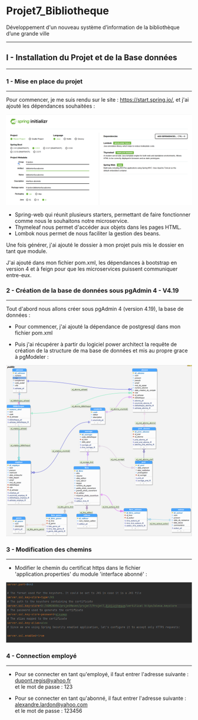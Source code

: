 # Projet7_Bibliotheque
Développement d'un nouveau système d’information de la bibliothèque d’une grande ville 

---

## I - Installation du Projet et de la Base données 

---

### 1 - Mise en place du projet

---

Pour commencer, je me suis rendu sur le site : https://start.spring.io/, et j'ai ajouté les dépendances souhaitées :

![photo 1 initializer](documentation/screenshots/installation_du_projet_1.png "Initializer")

 - Spring-web qui réunit plusieurs starters, permettant de faire fonctionner comme nous le souhaitons notre microservice.
 - Thymeleaf nous permet d'accéder aux objets dans les pages HTML.
 - Lombok nous permet de nous faciliter la gestion des beans.  

Une fois générer, j'ai ajouté le dossier à mon projet puis mis le dossier en tant que module.

J'ai ajouté dans mon fichier pom.xml, les dépendances à bootstrap en version 4 et à feign pour que les microservices puissent communiquer entre-eux.


### 2 - Création de la base de données sous pgAdmin 4 - V4.19

---

Tout d'abord nous allons créer sous pgAdmin 4 (version 4.19), la base de données :

- Pour commencer, j'ai ajouté la dépendance de postgresql dans mon fichier pom.xml

- Puis j'ai récupérer à partir du logiciel power architect la requête de création de la structure de ma base de données et mis au propre grace à pgModeler :  

![photo 1 modèle physique de données](documentation/screenshots/installation_du_projet_3.png "modèle physique de données")


### 3 - Modification des chemins

---

- Modifier le chemin du certificat https dans le fichier 'application.properties' du module 'interface abonné' : 

![photo 1 fichier properties abonné](documentation/screenshots/installation_du_projet_2.png "fichier properties abonné")


### 4 - Connection employé  

---

- Pour se connecter en tant qu'employé, il faut entrer l'adresse suivante : dupont.regis@yahoo.fr  
et le mot de passe : 123  

- Pour se connecter en tant qu'abonné, il faut entrer l'adresse suivante : alexandre.lardon@yahoo.com  
  et le mot de passe : 123456
